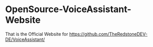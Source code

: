 # OpenSource-VoiceAssistant-Website
That is the Official Website for https://github.com/TheRedstoneDEV-DE/VoiceAssistant/

